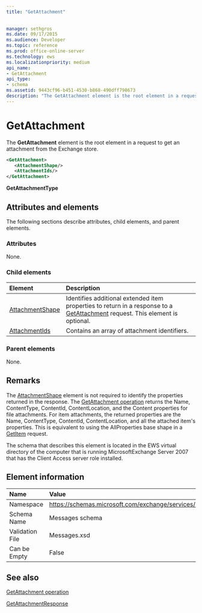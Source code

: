 ```yaml
---
title: "GetAttachment"
 
 
manager: sethgros
ms.date: 09/17/2015
ms.audience: Developer
ms.topic: reference
ms.prod: office-online-server
ms.technology: ews
ms.localizationpriority: medium
api_name:
- GetAttachment
api_type:
- schema
ms.assetid: 9443cf96-b451-4530-b868-490dff798673
description: "The GetAttachment element is the root element in a request to get an attachment from the Exchange store."
---
```


# GetAttachment

The **GetAttachment** element is the root element in a request to get an attachment from the Exchange store. 
  
```xml
<GetAttachment>
   <AttachmentShape/>
   <AttachmentIds/>
</GetAttachment>
```

 **GetAttachmentType**
## Attributes and elements

The following sections describe attributes, child elements, and parent elements.
  
### Attributes

None.
  
### Child elements

|**Element**|**Description**|
|:-----|:-----|
|[AttachmentShape](attachmentshape.md) <br/> |Identifies additional extended item properties to return in a response to a [GetAttachment](getattachment.md) request. This element is optional.  <br/> |
|[AttachmentIds](attachmentids.md) <br/> |Contains an array of attachment identifiers.  <br/> |
   
### Parent elements

None.
  
## Remarks

The [AttachmentShape](attachmentshape.md) element is not required to identify the properties returned in the response. The [GetAttachment operation](getattachment-operation.md) returns the Name, ContentType, ContentId, ContentLocation, and the Content properties for file attachments. For item attachments, the returned properties are the Name, ContentType, ContentId, ContentLocation, and all the attached item's properties. This is equivalent to using the AllProperties base shape in a [GetItem](getitem.md) request. 
  
The schema that describes this element is located in the EWS virtual directory of the computer that is running MicrosoftExchange Server 2007 that has the Client Access server role installed.
  
## Element information

|**Name**|**Value**|
|:-----|:-----|
|Namespace  <br/> |https://schemas.microsoft.com/exchange/services/2006/messages  <br/> |
|Schema Name  <br/> |Messages schema  <br/> |
|Validation File  <br/> |Messages.xsd  <br/> |
|Can be Empty  <br/> |False  <br/> |
   
## See also



[GetAttachment operation](getattachment-operation.md)
  
[GetAttachmentResponse](getattachmentresponse.md)

